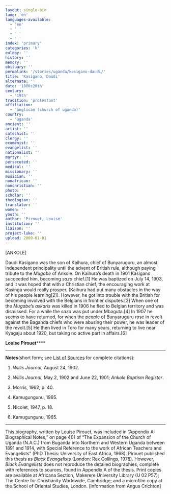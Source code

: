 ```yaml
---
layout: single-bio
lang: 'en'
languages-available:
  - 'en'
  - ' '
  - ' '
  - ' '
index: 'primary'
categories: 'k'
eulogy: ''
history: ''
memory: ''
obituary: ''
permalink: '/stories/uganda/kasigano-daudi/'
title: 'Kasigano, Daudi'
alternate: ''
date: '1800s20th'
century:
  - '19th'
tradition: 'protestant'
affiliation:
  - 'anglican (church of uganda)'
country:
  - 'uganda'
ancient: ''
artist: ''
catechist: ''
clergy: ''
ecumenist: ''
evangelist: ''
nationalist: ''
martyr: ''
persecuted: ''
medical: ''
missionary: ''
musician: ''
nonafrican: ''
nonchristian: ''
photo: ''
scholar: ''
theologian: ''
translator: ''
women: ''
youth: ''
author: 'Pirouet, Louise'
institution: ''
liaison: ''
project-luke: ''
upload: 2000-01-01
---
```



[ANKOLE]

Daudi Kasigano was the son of Kaihura, chief  of Bunyaruguru, an almost independent principality until the advent of British  rule, although paying tribute to the *Mugabe* of Ankole. On Kaihura&rsquo;s  death in 1901 Kasigano succeeded him, becoming *saza* chief.[1] He was  baptized on July 14, 1903, and it was hoped that with a Christian chief, the  encouraging work at Kasinga would really prosper. (Kaihura had put many  obstacles in the way of his people learning[2]). However, he got into trouble  with the British for becoming involved with the Belgians in frontier  disputes.[3] When one of the *Mugabe*&rsquo;s *askaris* was killed in 1906  he fled to Belgian territory and was dismissed. For a while the *saza* was  put under Mbaguta.[4] In 1907 he seems to have returned, for when the people of  Bunyaruguru rose in revolt against the Baganda chiefs who were abusing their  power, he was leader of the revolt.[5] He then lived in Toro for many years,  returning to live near Kyagaju about 1920, but taking no active part in  affairs.[6]

**Louise Pirouet******

---

**Notes**(short  form; see [List of  Sources](Pirouet_AppendixA_Sources.html) for complete citations):
1. *Willis  Journal*, August 24, 1902.

2. *Willis  Journal*, May 2, 1902 and June 22,  1901; *Ankole Baptism Register*.

3. Morris,  1962, p. 40.

4. Kamugungunu,  1965.

5. Nicolet,  1947, p. 18.

6. Kamugungunu,  1965.

---

This biography, written by  Louise Pirouet, was included in &ldquo;Appendix A: Biographical Notes,&rdquo; on page 401 of &ldquo;The Expansion of  the Church of Uganda (N.A.C.) from Buganda into Northern and Western Uganda  between 1891 and 1914, with Special Reference to the work of African Teachers  and Evangelists&rdquo; (PhD Thesis: University of East Africa, 1968). Pirouet published  this thesis as *Black Evangelists* (London:  Rex Collings, 1978). However, *Black Evangelists* does not  reproduce the detailed biographies, complete with references to sources, found  in Appendix A of the thesis. Print copies are available at Africana Section, Makerere  University Library (U 02 P57); The Centre for  Christianity Worldwide, Cambridge; and a microfilm copy at the School of  Oriental Studies, London. [information from Angus Crichton]
